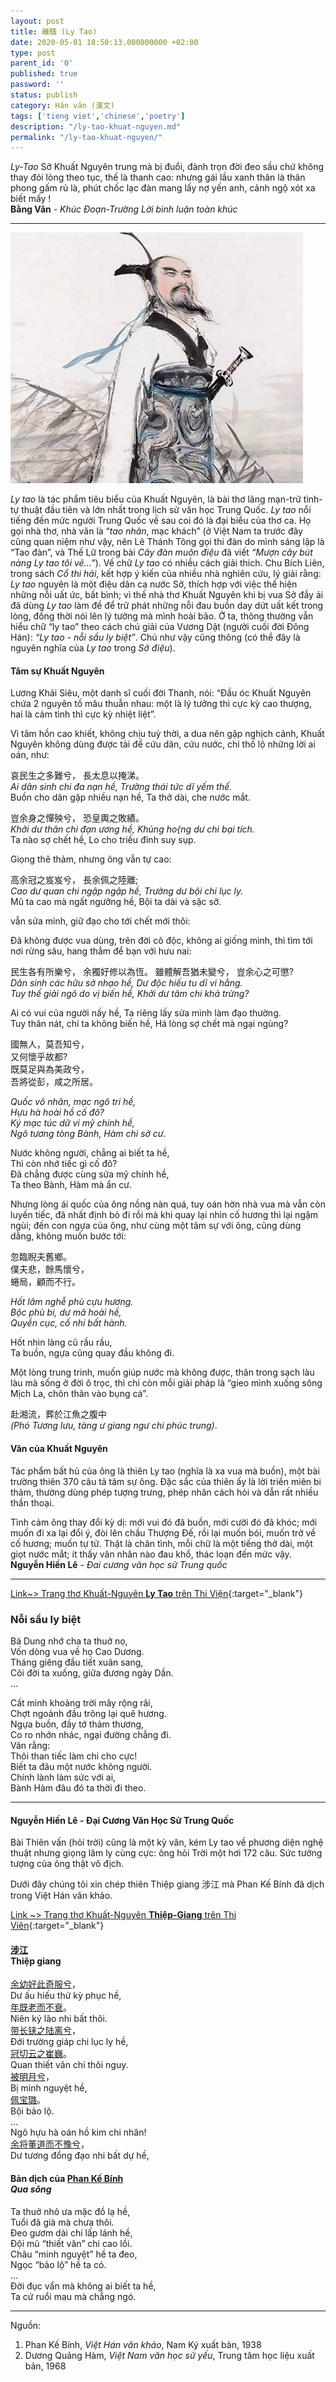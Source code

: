```yaml
---
layout: post
title: 離騷 (Ly Tao)
date: 2020-05-01 18:50:13.000000000 +02:00
type: post
parent_id: '0'
published: true
password: ''
status: publish
category: Hán văn (漢文)
tags: ['tieng viet','chinese','poetry']
description: "/ly-tao-khuat-nguyen.md"  
permalink: "/ly-tao-khuat-nguyen/"
---
```

   
*Ly-Tao* 
Sở Khuất Nguyên trung mà bị đuổi, đành trọn đời đeo sầu chứ không thay đỏi lòng theo tục, thế là thanh cao: nhưng gái lầu xanh thân là thân phong gấm rủ là, phút chốc lạc đàn mang lấy nợ yến anh, cảnh ngộ xót xa biết mấy !  
**Bằng Vân** - *Khúc Đoạn-Trường Lời bình luận toàn khúc*   

***
![Sở Khuất Nguyên - Ly Tao](../assets/khuatnguyen.jpg)



*Ly tao* là tác phẩm tiêu biểu của Khuất Nguyên, là bài thơ lãng mạn-trữ tình-tự thuật đầu tiên và lớn nhất trong lịch sử văn học Trung Quốc. *Ly tao* nổi tiếng đến mức người Trung Quốc về sau coi đó là đại biểu của thơ ca. Họ gọi nhà thơ, nhà văn là “*tao nhân*, mạc khách” (ở Việt Nam ta trước đây cũng quan niệm như vậy, nên Lê Thánh Tông gọi thi đàn do mình sáng lập là “Tao đàn”, và Thế Lữ trong bài *Cây đàn muôn điệu* đã viết *“Mượn cây bút nàng Ly tao tôi vẽ...”*). Về chữ *Ly tao* có nhiều cách giải thích. Chu Bích Liên, trong sách *Cổ thi hải*, kết hợp ý kiến của nhiều nhà nghiên cứu, lý giải rằng: *Ly tao* nguyên là một điệu dân ca nước Sở, thích hợp với việc thể hiện những nỗi uất ức, bất bình; vì thế nhà thơ Khuất Nguyên khi bị vua Sở đầy ải đã dùng *Ly tao* làm đề để trữ phát những nỗi đau buồn day dứt uất kết trong lòng, đồng thời nói lên lý tưởng mà mình hoài bão. Ở ta, thông thường vẫn hiểu chữ “ly tao” theo cách chú giải của Vương Dật (người cuối đời Ðông Hán): *“Ly tao - nỗi sầu ly biệt”*. Chú như vậy cũng thông (có thể đây là nguyên nghĩa của *Ly tao* trong *Sở điệu*).




#### Tâm sự Khuất Nguyên


Lương Khải Siêu, một danh sĩ cuối đời Thanh, nói: “Đầu óc Khuất Nguyên chứa 2 nguyên tố mâu thuẫn nhau: một là lý tưởng thì cực kỳ cao thượng, hai là cảm tình thì cực kỳ nhiệt liệt”.


Vì tâm hồn cao khiết, không chịu tuỳ thời, a dua nên gặp nghịch cảnh, Khuất Nguyên không dùng được tài để cứu dân, cứu nước, chỉ thố lộ những lời ai oán, như:


哀民生之多難兮， 長太息以掩涕。  
*Ai dân sinh chi đa nạn hề, Trường thái tức dĩ yếm thế.*  
Buồn cho dân gặp nhiều nạn hề, Ta thở dài, che nước mắt.


豈余身之憚殃兮， 恐皇輿之敗績。  
*Khởi dư thân chi đạn ương hề, Khủng ho{ng dư chi bại tích.*   
Ta nào sợ chết hề, Lo cho triều đình suy sụp.


Giọng thê thảm, nhưng ông vẫn tự cao:


高余冠之岌岌兮， 長余佩之陸離;  
*Cao dư quan chi ngập ngập hề, Trường dư bội chi lục ly.*  
Mũ ta cao mà ngất ngưỡng hề, Bội ta dài và sặc sỡ.


vẫn sửa mình, giữ đạo cho tới chết mới thôi:




Đã không được vua dùng, trên đời cô độc, không ai giống mình, thì tìm tới nơi rừng sâu, hang thẳm để bạn với hưu nai:


民生各有所樂兮， 余獨好修以為恆。 雖體解吾猶未變兮， 豈余心之可懲?  
*Dân sinh các hữu sở nhạo hề, Dư độc hiếu tu dĩ vi hằng.  
Tuy thế giải ngô do vị biến hề, Khởi dư tâm chi khả trừng?*

Ai có vui của người nấy hề, Ta riêng lấy sửa mình làm đạo thường.   
Tuy thân nát, chí ta không biến hề, Há lòng sợ chết mà ngại ngùng?


國無人，莫吾知兮，   
又何懷乎故都?   
既莫足與為美政兮，  
吾將從彭，咸之所居。


*Quốc vô nhân, mạc ngô tri hề,  
Hựu hà hoài hồ cố đô?  
Ký mạc túc dữ vi mỹ chính hề,  
Ngô tương tòng Bành, Hàm chi sở cư.*

Nước không người, chẳng ai biết ta hề,   
Thì còn nhớ tiếc gì cố đô?  
Đã chẳng được cùng sửa mỹ chính hề,   
Ta theo Bành, Hàm mà ẩn cư.


Nhưng lòng ái quốc của ông nồng nàn quá, tuy oán hờn nhà vua mà vẫn còn luyến tiếc, đã nhất định bỏ đi rồi mà khi quay lại nhìn cố hương thì lại ngậm ngùi; đến con ngựa của ông, như cùng một tâm sự với ông, cũng dùng dằng, không muốn bước tới:


忽臨睨夫舊鄉。  
僕夫悲，餘馬懷兮，  
蜷局，顧而不行。


*Hốt lâm nghễ phù cựu hương.   
Bộc phù bi, dư mã hoài hề,   
Quyền cục, cố nhi bất hành.*


Hốt nhìn làng cũ rầu rầu,  
Ta buồn, ngựa cũng quay đầu không đi.


Một lòng trung trinh, muốn giúp nước mà không được, thân trong sạch làu làu mà sống ở đời ô trọc, thì chỉ còn mỗi giải pháp là “gieo mình xuống sông Mịch La, chôn thân vào bụng cá”.


赴湘流，葬於江魚之腹中  
*(Phó Tương lưu, tàng ư giang ngư chi phúc trung)*.


#### Văn của Khuất Nguyên 


Tác phẩm bất hủ của ông là thiên Ly tao (nghĩa là xa vua mà buồn), một bài trường thiên 370 câu tả tâm sự ông. Đặc sắc của thiên ấy là lời triền miên bi thảm, thường dùng phép tượng trưng, phép nhân cách hỏi và dẫn rất nhiều thần thoại.


Tình cảm ông thay đổi kỳ dị: mới vui đó đã buồn, mới cười đó đã khóc; mới muốn đi xa lại đổi ý, đòi lên chầu Thượng Đế, rồi lại muốn bói, muốn trở về cố hương; muốn tự tử. Thật là chân tình, mỗi chữ là một tiếng thở dài, một giọt nước mắt; ít thấy văn nhân nào đau khổ, thác loạn đến mức vậy.  
**Nguyễn Hiến Lê** - *Đai cương văn học sử Trung quốc*   

***


[Link~> Trang thơ Khuất-Nguyên **Ly Tao** trên Thi Viện](https://www.thivien.net/Khu%E1%BA%A5t-Nguy%C3%AAn/Ly-tao/poem-lRoe60dlSbBq5oc1ZRJWhQ){:target="_blank"}      

   
### Nỗi sầu ly biệt      
   
   
Bá Dung nhớ cha ta thuở nọ,  
Vốn dòng vua về họ Cao Dương.  
Tháng giêng đầu tiết xuân sang,  
Cõi đời ta xuống, giữa đương ngày Dần.  
...   

Cất mình khoảng trời mây rộng rãi,  
Chợt ngoảnh đầu trông lại quê hương.  
Ngựa buồn, đầy tớ thảm thương,  
Co ro nhớn nhác, ngại đường chẳng đi.  
Vãn rằng:  
Thôi than tiếc làm chi cho cực!   
Biết ta đâu một nước không người.  
Chính lành làm sức với ai,  
Bành Hàm đâu đó ta thời đi theo.  

___


####  Nguyễn Hiến Lê - Đại Cương Văn Học Sử Trung Quốc
   

Bài Thiên vấn (hỏi trời) cũng là một kỳ văn, kém Ly tao về phương diện nghệ thuật nhưng giọng lâm ly cùng cực: ông hỏi Trời một hơi 172 câu. Sức tưởng tượng của ông thật vô địch.   

Dưới đây chúng tôi xin chép thiên Thiệp giang 涉江 mà Phan Kế Bính đã dịch trong Việt Hán văn khảo.       
   
   
[Link ~> Trang thơ Khuất-Nguyên **Thiệp-Giang** trên Thi Viên](https://www.thivien.net/Khu%E1%BA%A5t-Nguy%C3%AAn/Thi%E1%BB%87p-giang/poem-csh8ujkV1cSEGuoKbE1Ufg){:target="_blank"}        
   

<div class="wp-block-column"><p></p>
<h4><strong><a rel="noreferrer noopener" target="_blank" href="https://hvdic.thivien.net/whv/%E6%B6%89">涉</a><a rel="noreferrer noopener" target="_blank" href="https://hvdic.thivien.net/whv/%E6%B1%9F">江</a>&nbsp;&nbsp;<br>Thiệp giang<br></strong></h4>
<p></p>
<p></p>
<p><a rel="noreferrer noopener" target="_blank" href="https://hvdic.thivien.net/whv/%E4%BD%99">余</a><a rel="noreferrer noopener" target="_blank" href="https://hvdic.thivien.net/whv/%E5%B9%BC">幼</a><a rel="noreferrer noopener" target="_blank" href="https://hvdic.thivien.net/whv/%E5%A5%BD">好</a><a rel="noreferrer noopener" target="_blank" href="https://hvdic.thivien.net/whv/%E6%AD%A4">此</a><a rel="noreferrer noopener" target="_blank" href="https://hvdic.thivien.net/whv/%E5%A5%87">奇</a><a rel="noreferrer noopener" target="_blank" href="https://hvdic.thivien.net/whv/%E6%9C%8D">服</a><a rel="noreferrer noopener" target="_blank" href="https://hvdic.thivien.net/whv/%E5%85%AE">兮</a>，<br>Dư ấu hiếu thử kỳ phục hề,<br><a rel="noreferrer noopener" target="_blank" href="https://hvdic.thivien.net/whv/%E5%B9%B4">年</a><a rel="noreferrer noopener" target="_blank" href="https://hvdic.thivien.net/whv/%E6%97%A2">既</a><a rel="noreferrer noopener" target="_blank" href="https://hvdic.thivien.net/whv/%E8%80%81">老</a><a rel="noreferrer noopener" target="_blank" href="https://hvdic.thivien.net/whv/%E8%80%8C">而</a><a rel="noreferrer noopener" target="_blank" href="https://hvdic.thivien.net/whv/%E4%B8%8D">不</a><a rel="noreferrer noopener" target="_blank" href="https://hvdic.thivien.net/whv/%E8%A1%B0">衰</a>。<br>Niên ký lão nhi bất thôi.<br><a rel="noreferrer noopener" target="_blank" href="https://hvdic.thivien.net/whv/%E5%B8%A6">带</a><a rel="noreferrer noopener" target="_blank" href="https://hvdic.thivien.net/whv/%E9%95%BF">长</a><a rel="noreferrer noopener" target="_blank" href="https://hvdic.thivien.net/whv/%E9%93%97">铗</a><a rel="noreferrer noopener" target="_blank" href="https://hvdic.thivien.net/whv/%E4%B9%8B">之</a><a rel="noreferrer noopener" target="_blank" href="https://hvdic.thivien.net/whv/%E9%99%86">陆</a><a rel="noreferrer noopener" target="_blank" href="https://hvdic.thivien.net/whv/%E7%A6%BB">离</a><a rel="noreferrer noopener" target="_blank" href="https://hvdic.thivien.net/whv/%E5%85%AE">兮</a>，<br>Đới trường giáp chi lục ly hề,<br><a rel="noreferrer noopener" target="_blank" href="https://hvdic.thivien.net/whv/%E5%86%A0">冠</a><a rel="noreferrer noopener" target="_blank" href="https://hvdic.thivien.net/whv/%E5%88%87">切</a><a rel="noreferrer noopener" target="_blank" href="https://hvdic.thivien.net/whv/%E4%BA%91">云</a><a rel="noreferrer noopener" target="_blank" href="https://hvdic.thivien.net/whv/%E4%B9%8B">之</a><a rel="noreferrer noopener" target="_blank" href="https://hvdic.thivien.net/whv/%E5%B4%94">崔</a><a rel="noreferrer noopener" target="_blank" href="https://hvdic.thivien.net/whv/%E5%B7%8D">巍</a>。<br>Quan thiết vân chi thôi nguy.<br><a rel="noreferrer noopener" target="_blank" href="https://hvdic.thivien.net/whv/%E8%A2%AB">被</a><a rel="noreferrer noopener" target="_blank" href="https://hvdic.thivien.net/whv/%E6%98%8E">明</a><a rel="noreferrer noopener" target="_blank" href="https://hvdic.thivien.net/whv/%E6%9C%88">月</a><a rel="noreferrer noopener" target="_blank" href="https://hvdic.thivien.net/whv/%E5%85%AE">兮</a>，<br>Bị minh nguyệt hề,<br><a rel="noreferrer noopener" target="_blank" href="https://hvdic.thivien.net/whv/%E4%BD%A9">佩</a><a rel="noreferrer noopener" target="_blank" href="https://hvdic.thivien.net/whv/%E5%AE%9D">宝</a><a rel="noreferrer noopener" target="_blank" href="https://hvdic.thivien.net/whv/%E7%92%90">璐</a>。<br>Bội bảo lộ.<br> ...<br>Ngô hựu hà oán hồ kim chi nhân!<br><a rel="noreferrer noopener" target="_blank" href="https://hvdic.thivien.net/whv/%E4%BD%99">余</a><a rel="noreferrer noopener" target="_blank" href="https://hvdic.thivien.net/whv/%E5%B0%86">将</a><a rel="noreferrer noopener" target="_blank" href="https://hvdic.thivien.net/whv/%E8%91%A3">董</a><a rel="noreferrer noopener" target="_blank" href="https://hvdic.thivien.net/whv/%E9%81%93">道</a><a rel="noreferrer noopener" target="_blank" href="https://hvdic.thivien.net/whv/%E8%80%8C">而</a><a rel="noreferrer noopener" target="_blank" href="https://hvdic.thivien.net/whv/%E4%B8%8D">不</a><a rel="noreferrer noopener" target="_blank" href="https://hvdic.thivien.net/whv/%E8%B1%AB">豫</a><a rel="noreferrer noopener" target="_blank" href="https://hvdic.thivien.net/whv/%E5%85%AE">兮</a>，<br>Dư tương đổng đạo nhi bất dự hề,</p>
<p></p></div>
<p></p>
<p></p>
<div class="wp-block-column"><p></p>
<h4>Bản dịch của&nbsp;<a href="https://www.thivien.net/Phan-K%E1%BA%BF-B%C3%ADnh/author-KQ-W_-0cP1Hf9gF4O23nzQ">Phan Kế Bính</a><br><strong><em>Qua sông</em></strong></h4>
</div>  
    
  Ta thuở nhỏ ưa mặc đồ lạ hề,  
  Tuổi đã già mà chưa thôi.  
  Đeo gươm dài chi lấp lánh hề,  
  Đội mũ “thiết vân” chi cao lồi.  
  Châu “minh nguyệt” hề ta đeo,  
  Ngọc “bảo lộ” hề ta có.  
   ...   
  Đời đục vẩn mà không ai biết ta hề,  
  Ta cứ ruổi mau mà chẳng ngó.  

***


Nguồn:  
1. Phan Kế Bính, *Việt Hán văn khảo*, Nam Ký xuất bản, 1938  
2. Dương Quảng Hàm, *Việt Nam văn học sử yếu*, Trung tâm học liệu xuất bản, 1968
